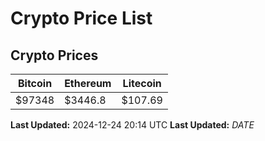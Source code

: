 # Crypto Price List

## Crypto Prices
| Bitcoin | Ethereum | Litecoin |
| ------- | -------- | -------- |
| $97348 | $3446.8 | $107.69 |
**Last Updated:** 2024-12-24 20:14 UTC
**Last Updated:** $DATE$
